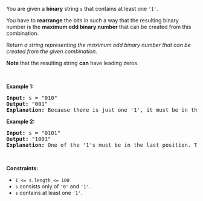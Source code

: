 <p>You are given a <strong>binary</strong> string <code>s</code> that contains at least one <code>&#39;1&#39;</code>.</p>

<p>You have to <strong>rearrange</strong> the bits in such a way that the resulting binary number is the <strong>maximum odd binary number</strong> that can be created from this combination.</p>

<p>Return <em>a string representing the maximum odd binary number that can be created from the given combination.</em></p>

<p><strong>Note </strong>that the resulting string <strong>can</strong> have leading zeros.</p>

<p>&nbsp;</p>
<p><strong class="example">Example 1:</strong></p>

<pre>
<strong>Input:</strong> s = &quot;010&quot;
<strong>Output:</strong> &quot;001&quot;
<strong>Explanation:</strong> Because there is just one &#39;1&#39;, it must be in the last position. So the answer is &quot;001&quot;.
</pre>

<p><strong class="example">Example 2:</strong></p>

<pre>
<strong>Input:</strong> s = &quot;0101&quot;
<strong>Output:</strong> &quot;1001&quot;
<strong>Explanation: </strong>One of the &#39;1&#39;s must be in the last position. The maximum number that can be made with the remaining digits is &quot;100&quot;. So the answer is &quot;1001&quot;.
</pre>

<p>&nbsp;</p>
<p><strong>Constraints:</strong></p>

<ul>
	<li><code>1 &lt;= s.length &lt;= 100</code></li>
	<li><code>s</code> consists only of <code>&#39;0&#39;</code> and <code>&#39;1&#39;</code>.</li>
	<li><code>s</code> contains at least one <code>&#39;1&#39;</code>.</li>
</ul>
